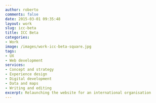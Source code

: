```yaml
---
author: roberto
comments: false
date: 2015-03-01 09:35:48
layout: work
slug: icc-beta
title: ICC Beta
categories:
- Work
image: /images/work-icc-beta-square.jpg
tags:
- UX
- Web development
services:
- Concept and strategy
- Experience design
- Digital development
- Data and maps
- Writing and editing
excerpt: Relaunching the website for an international organisation
---
```

